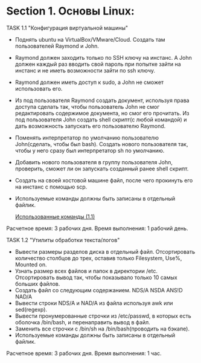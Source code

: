 # Section 1. Основы Linux:

  TASK 1.1 "Конфигурация виртуальной машины"
- Поднять ubuntu на VirtualBox/VMware/Cloud. Создать там пользователей Raymond и John. 
- Raymond должен заходить только по SSH ключу на инстанс. А John должен каждый раз вводить свой пароль при попытке зайти на инстанс и не иметь возможности зайти по ssh ключу.
- Raymond должен иметь доступ к sudo, а John не сможет использовать его. 
- Из под пользователя Raymond создать документ, используя права доступа сделать так, чтобы пользователь John не смог редактировать содержимое документа, но смог его прочитать. Из под пользователя John создать shell скрипт(с любой командой) и дать возможность запускать его пользователю Raymond. 
- Поменять интерпретатор по умолчанию пользователю John(сделать, чтобы был bash). Создать нового пользователя так, чтобы у него сразу был интерпретатор sh по умолчанию. 
- Добавить нового пользователя в группу пользователя John, проверить, сможет ли он запускать созданный ранее shell скрипт. 
- Создать на своей хостовой машине файл, после чего прокинуть его на инстанс с помощью scp. 
- Используемые команды должны быть записаны в отдельный файлик.
  
  [ Использованные команды (1.1)](https://github.com/Chawotto/java-algorythm/tree/103404665159449661dd370bf0768b717ba5a987/%D0%9E%D1%87%D0%B5%D1%80%D0%B5%D0%B4%D0%B8_%D1%81%D1%82%D0%B5%D0%BA%D0%B8_%D0%BA%D0%BE%D0%BD%D1%82%D0%B5%D0%B9%D0%BD%D0%B5%D1%80%D1%8B/1/src/main/java/org/example)

Расчетное время: 3 рабочих дня. Время выполнения: 1 рабочий день.

  TASK 1.2 "Утилиты обработки текста/логов"
- Вывести размеры разделов диска в отдельный файл. Отсортировать количество столбцов до трех, оставив только Filesystem, Use%, Mounted on.
- Узнать размер всех файлов и папок в директории /etc. Отсортировать вывод так, чтобы показывало только 10 самых больших файлов.
- Cоздать файл со следующим содержанием. 
NDS/A
NSDA
ANS!D
NAD/A
- Вывести строки NDS/A и NAD/A из файла используя awk или sed(regexp).
- Вывести пронумерованные строчки из /etc/passwd, в которых есть оболочка /bin/bash, и перенаправить вывод в файл.
- Заменить все строчки с /bin/sh на /bin/bash(проводить на бэкапе).
- Используемые команды должны быть записаны в отдельный файлик.
  
Расчетное время: 3 рабочих дня. Время выполнения: 1 час.
